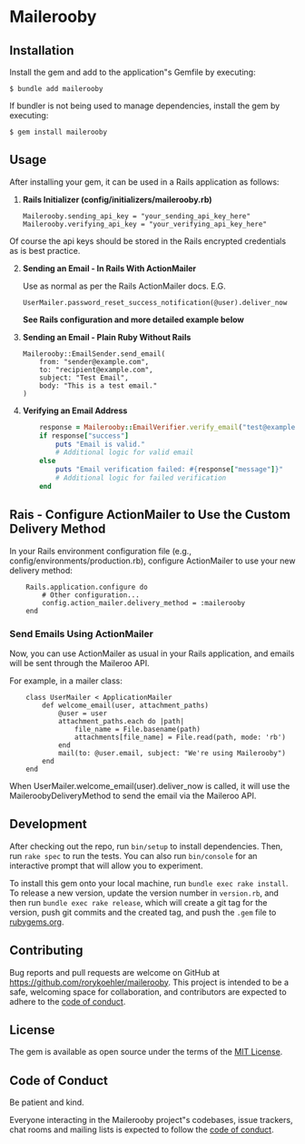 # Mailerooby

## Installation

Install the gem and add to the application"s Gemfile by executing:

    $ bundle add mailerooby

If bundler is not being used to manage dependencies, install the gem by executing:

    $ gem install mailerooby

## Usage

After installing your gem, it can be used in a Rails application as follows:

1. **Rails Initializer (config/initializers/mailerooby.rb)**

    ```
    Mailerooby.sending_api_key = "your_sending_api_key_here"
    Mailerooby.verifying_api_key = "your_verifying_api_key_here"
    ```
Of course the api keys should be stored in the Rails encrypted credentials as is best practice.

2. **Sending an Email - In Rails With ActionMailer**

    Use as normal as per the Rails ActionMailer docs. E.G.

    ```
    UserMailer.password_reset_success_notification(@user).deliver_now
    ```

    **See Rails configuration and more detailed example below**

3. **Sending an Email - Plain Ruby Without Rails**

    ```
    Mailerooby::EmailSender.send_email(
        from: "sender@example.com",
        to: "recipient@example.com",
        subject: "Test Email",
        body: "This is a test email."
    )
    ```
    
4. **Verifying an Email Address**

    ```ruby
        response = Mailerooby::EmailVerifier.verify_email("test@example")
        if response["success"]
            puts "Email is valid."
            # Additional logic for valid email
        else
            puts "Email verification failed: #{response["message"]}"
            # Additional logic for failed verification
        end
    ```

## Rais - Configure ActionMailer to Use the Custom Delivery Method

In your Rails environment configuration file (e.g., config/environments/production.rb), configure ActionMailer to use your new delivery method:

```
    Rails.application.configure do
        # Other configuration...
        config.action_mailer.delivery_method = :mailerooby
    end
```

### Send Emails Using ActionMailer

Now, you can use ActionMailer as usual in your Rails application, and emails will be sent through the Maileroo API.

For example, in a mailer class:

```
    class UserMailer < ApplicationMailer
        def welcome_email(user, attachment_paths)
            @user = user
            attachment_paths.each do |path|
                file_name = File.basename(path)
                attachments[file_name] = File.read(path, mode: 'rb')
            end
            mail(to: @user.email, subject: "We're using Mailerooby")
        end
    end
```

When UserMailer.welcome_email(user).deliver_now is called, it will use the MaileroobyDeliveryMethod to send the email via the Maileroo API.

## Development

After checking out the repo, run `bin/setup` to install dependencies. Then, run `rake spec` to run the tests. You can also run `bin/console` for an interactive prompt that will allow you to experiment.

To install this gem onto your local machine, run `bundle exec rake install`. To release a new version, update the version number in `version.rb`, and then run `bundle exec rake release`, which will create a git tag for the version, push git commits and the created tag, and push the `.gem` file to [rubygems.org](https://rubygems.org).

## Contributing

Bug reports and pull requests are welcome on GitHub at https://github.com/rorykoehler/mailerooby. This project is intended to be a safe, welcoming space for collaboration, and contributors are expected to adhere to the [code of conduct](https://github.com/rorykoehler/mailerooby/blob/main/CODE_OF_CONDUCT.md).

## License

The gem is available as open source under the terms of the [MIT License](https://opensource.org/licenses/MIT).

## Code of Conduct

Be patient and kind.

Everyone interacting in the Mailerooby project"s codebases, issue trackers, chat rooms and mailing lists is expected to follow the [code of conduct](https://github.com/[USERNAME]/mailerooby/blob/main/CODE_OF_CONDUCT.md).
